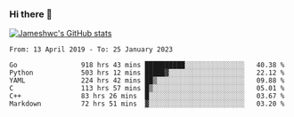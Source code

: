 ### Hi there 👋

[![Jameshwc's GitHub stats](https://github-readme-stats.vercel.app/api?username=jameshwc)](https://github.com/anuraghazra/github-readme-stats)

<!--START_SECTION:waka-->

```text
From: 13 April 2019 - To: 25 January 2023

Go                918 hrs 43 mins ██████████░░░░░░░░░░░░░░░   40.38 %
Python            503 hrs 12 mins █████▓░░░░░░░░░░░░░░░░░░░   22.12 %
YAML              224 hrs 42 mins ██▒░░░░░░░░░░░░░░░░░░░░░░   09.88 %
C                 113 hrs 57 mins █▒░░░░░░░░░░░░░░░░░░░░░░░   05.01 %
C++               83 hrs 26 mins  █░░░░░░░░░░░░░░░░░░░░░░░░   03.67 %
Markdown          72 hrs 51 mins  ▓░░░░░░░░░░░░░░░░░░░░░░░░   03.20 %
```

<!--END_SECTION:waka-->